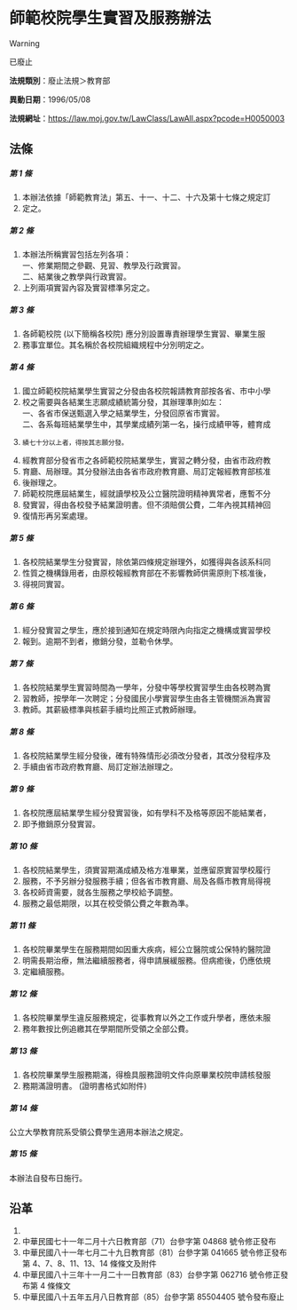 # 師範校院學生實習及服務辦法


> [!WARNING]
> 已廢止


**法規類別**：廢止法規＞教育部

**異動日期**：1996/05/08  

**法規網址**：https://law.moj.gov.tw/LawClass/LawAll.aspx?pcode=H0050003



## 法條
##### 第 1 條
1. 本辦法依據「師範教育法」第五、十一、十二、十六及第十七條之規定訂
1. 定之。

##### 第 2 條
1. 本辦法所稱實習包括左列各項：  
一、修業期間之參觀、見習、教學及行政實習。  
二、結業後之教學與行政實習。
1. 上列兩項實習內容及實習標準另定之。

##### 第 3 條
1. 各師範校院 (以下簡稱各校院) 應分別設置專責辦理學生實習、畢業生服
1. 務事宜單位。其名稱於各校院組織規程中分別明定之。

##### 第 4 條
1. 國立師範校院結業學生實習之分發由各校院報請教育部按各省、市中小學
1. 校之需要與各結業生志願成績統籌分發，其辦理準則如左：  
一、各省市保送甄選入學之結業學生，分發回原省市實習。  
二、各系每班結業學生中，其學業成績列第一名，操行成績甲等，體育成
1.     績七十分以上者，得按其志願分發。
1. 經教育部分發省市之各師範校院結業學生，實習之轉分發，由省市政府教
1. 育廳、局辦理。其分發辦法由各省市政府教育廳、局訂定報經教育部核准
1. 後辦理之。
1. 師範校院應屆結業生，經就讀學校及公立醫院證明精神異常者，應暫不分
1. 發實習，得由各校發予結業證明書。但不須賠償公費，二年內視其精神回
1. 復情形再另案處理。

##### 第 5 條
1. 各校院結業學生分發實習，除依第四條規定辦理外，如獲得與各該系科同
1. 性質之機構錄用者，由原校報經教育部在不影響教師供需原則下核准後，
1. 得視同實習。

##### 第 6 條
1. 經分發實習之學生，應於接到通知在規定時限內向指定之機構或實習學校
1. 報到。逾期不到者，撤銷分發，並勒令休學。

##### 第 7 條
1. 各校院結業學生實習時間為一學年，分發中等學校實習學生由各校聘為實
1. 習教師，按學年一次聘定；分發國民小學實習學生由各主管機關派為實習
1. 教師。其薪級標準與核薪手續均比照正式教師辦理。

##### 第 8 條
1. 各校院結業學生經分發後，確有特殊情形必須改分發者，其改分發程序及
1. 手續由省市政府教育廳、局訂定辦法辦理之。

##### 第 9 條
1. 各校院應屆結業學生經分發實習後，如有學科不及格等原因不能結業者，
1. 即予撤銷原分發實習。

##### 第 10 條
1. 各校院結業學生，須實習期滿成績及格方准畢業，並應留原實習學校履行
1. 服務，不予另辦分發服務手續；但各省市教育廳、局及各縣市教育局得視
1. 各校師資需要，就各生服務之學校給予調整。
1. 服務之最低期限，以其在校受領公費之年數為準。

##### 第 11 條
1. 各校院畢業學生在服務期間如因重大疾病，經公立醫院或公保特約醫院證
1. 明需長期治療，無法繼續服務者，得申請展緩服務。但病癒後，仍應依規
1. 定繼續服務。

##### 第 12 條
1. 各校院畢業學生違反服務規定，從事教育以外之工作或升學者，應依未服
1. 務年數按比例追繳其在學期間所受領之全部公費。

##### 第 13 條
1. 各校院畢業學生服務期滿，得檢具服務證明文件向原畢業校院申請核發服
1. 務期滿證明書。 (證明書格式如附件)

##### 第 14 條
公立大學教育院系受領公費學生適用本辦法之規定。

##### 第 15 條
本辦法自發布日施行。

## 沿革
1. 
1. 中華民國七十一年二月十六日教育部（71）台參字第 04868  號令修正發布
1. 中華民國八十一年七月二十九日教育部（81）台參字第 041665 號令修正發布第 4、7、8、11、13、14  條條文及附件
1. 中華民國八十三年十一月二十一日教育部（83）台參字第 062716 號令修正發布第 4  條條文
1. 中華民國八十五年五月八日教育部（85）台參字第 85504405 號令發布廢止
